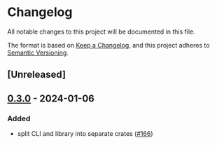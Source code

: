 # Changelog
All notable changes to this project will be documented in this file.

The format is based on [Keep a Changelog](https://keepachangelog.com/en/1.0.0/),
and this project adheres to [Semantic Versioning](https://semver.org/spec/v2.0.0.html).

## [Unreleased]

## [0.3.0](https://github.com/johnallen3d/conditions/compare/conditions-v0.2.0...conditions-v0.3.0) - 2024-01-06

### Added
- split CLI and library into separate crates ([#166](https://github.com/johnallen3d/conditions/pull/166))
